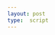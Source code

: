 ```yaml
---
layout: post
type:  script
---
```


<iiif-annotation annotationlist="https://dnoneill.github.io/annotate/annotations/4058a628-c593-463e-9736-8a821e178fee-list.json"></iiif-annotation>

<style>
	#\34 058a628-c593-463e-9736-8a821e178fee-list {
		margin: 0px;
		padding: 0px;
		width: 100%;
		font-size: 1rem;
	}
	#\34 058a628-c593-463e-9736-8a821e178fee-list > .annotation_container {
		width: 12%;
		display: inline-grid;
		vertical-align: top;
	}

	.bottom_menu {
		width: 25%!important;
		margin-left: auto
	}
	
</style>
